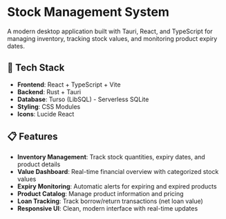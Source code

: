 # Stock Management System

A modern desktop application built with Tauri, React, and TypeScript for managing inventory, tracking stock values, and monitoring product expiry dates.

## 🚀 Tech Stack

- **Frontend**: React + TypeScript + Vite
- **Backend**: Rust + Tauri
- **Database**: Turso (LibSQL) - Serverless SQLite
- **Styling**: CSS Modules
- **Icons**: Lucide React

## 📋 Features

- **Inventory Management**: Track stock quantities, expiry dates, and product details
- **Value Dashboard**: Real-time financial overview with categorized stock values
- **Expiry Monitoring**: Automatic alerts for expiring and expired products
- **Product Catalog**: Manage product information and pricing
- **Loan Tracking**: Track borrow/return transactions (net loan value)
- **Responsive UI**: Clean, modern interface with real-time updates

